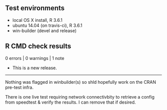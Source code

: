 ## Test environments
* local OS X install, R 3.6.1
* ubuntu 14.04 (on travis-ci), R 3.6.1
* win-builder (devel and release)

## R CMD check results

0 errors | 0 warnings | 1 note

* This is a new release.

--------------------

Nothing was flagged in winbuilder(s) so shld hopefully
work on the CRAN pre-test infra.

There is one live test requiring network connectivbity to 
retrieve a config from speedtest & verify the results.
I can remove that if desired.
